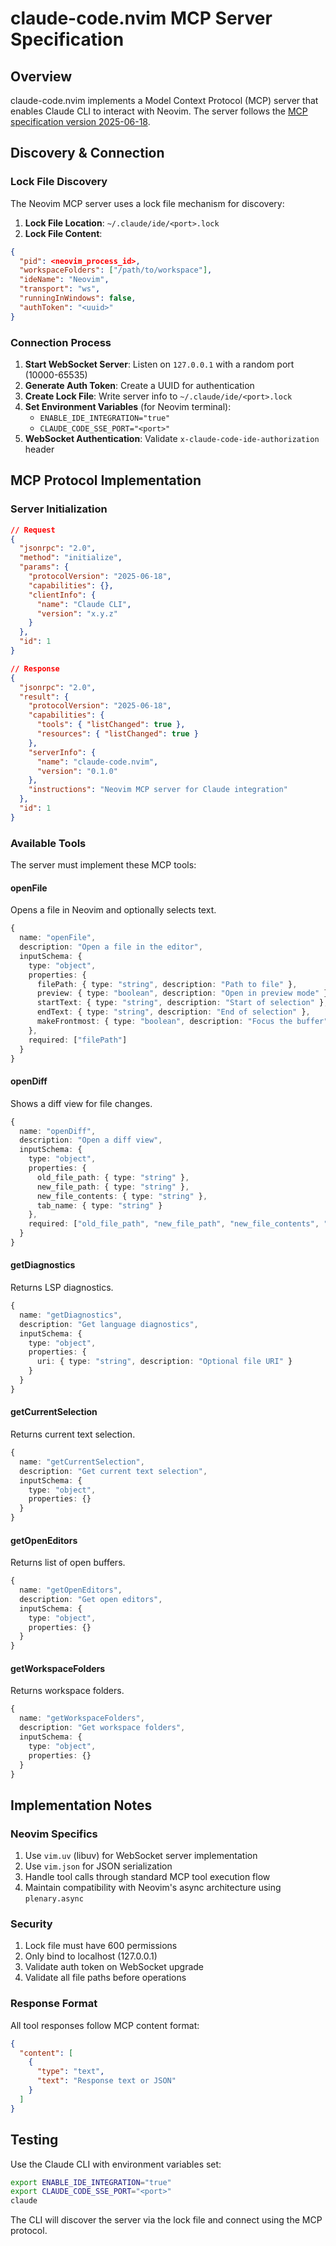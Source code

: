 # claude-code.nvim MCP Server Specification

## Overview

claude-code.nvim implements a Model Context Protocol (MCP) server that enables Claude CLI to interact with Neovim. The server follows the [MCP specification version 2025-06-18](https://modelcontextprotocol.io/specification/2025-06-18).

## Discovery & Connection

### Lock File Discovery

The Neovim MCP server uses a lock file mechanism for discovery:

1. **Lock File Location**: `~/.claude/ide/<port>.lock`
2. **Lock File Content**:
```json
{
  "pid": <neovim_process_id>,
  "workspaceFolders": ["/path/to/workspace"],
  "ideName": "Neovim",
  "transport": "ws",
  "runningInWindows": false,
  "authToken": "<uuid>"
}
```

### Connection Process

1. **Start WebSocket Server**: Listen on `127.0.0.1` with a random port (10000-65535)
2. **Generate Auth Token**: Create a UUID for authentication
3. **Create Lock File**: Write server info to `~/.claude/ide/<port>.lock`
4. **Set Environment Variables** (for Neovim terminal):
   - `ENABLE_IDE_INTEGRATION="true"`
   - `CLAUDE_CODE_SSE_PORT="<port>"`
5. **WebSocket Authentication**: Validate `x-claude-code-ide-authorization` header

## MCP Protocol Implementation

### Server Initialization

```json
// Request
{
  "jsonrpc": "2.0",
  "method": "initialize",
  "params": {
    "protocolVersion": "2025-06-18",
    "capabilities": {},
    "clientInfo": {
      "name": "Claude CLI",
      "version": "x.y.z"
    }
  },
  "id": 1
}

// Response
{
  "jsonrpc": "2.0",
  "result": {
    "protocolVersion": "2025-06-18",
    "capabilities": {
      "tools": { "listChanged": true },
      "resources": { "listChanged": true }
    },
    "serverInfo": {
      "name": "claude-code.nvim",
      "version": "0.1.0"
    },
    "instructions": "Neovim MCP server for Claude integration"
  },
  "id": 1
}
```

### Available Tools

The server must implement these MCP tools:

#### openFile
Opens a file in Neovim and optionally selects text.

```typescript
{
  name: "openFile",
  description: "Open a file in the editor",
  inputSchema: {
    type: "object",
    properties: {
      filePath: { type: "string", description: "Path to file" },
      preview: { type: "boolean", description: "Open in preview mode" },
      startText: { type: "string", description: "Start of selection" },
      endText: { type: "string", description: "End of selection" },
      makeFrontmost: { type: "boolean", description: "Focus the buffer" }
    },
    required: ["filePath"]
  }
}
```

#### openDiff
Shows a diff view for file changes.

```typescript
{
  name: "openDiff",
  description: "Open a diff view",
  inputSchema: {
    type: "object",
    properties: {
      old_file_path: { type: "string" },
      new_file_path: { type: "string" },
      new_file_contents: { type: "string" },
      tab_name: { type: "string" }
    },
    required: ["old_file_path", "new_file_path", "new_file_contents", "tab_name"]
  }
}
```

#### getDiagnostics
Returns LSP diagnostics.

```typescript
{
  name: "getDiagnostics",
  description: "Get language diagnostics",
  inputSchema: {
    type: "object",
    properties: {
      uri: { type: "string", description: "Optional file URI" }
    }
  }
}
```

#### getCurrentSelection
Returns current text selection.

```typescript
{
  name: "getCurrentSelection",
  description: "Get current text selection",
  inputSchema: {
    type: "object",
    properties: {}
  }
}
```

#### getOpenEditors
Returns list of open buffers.

```typescript
{
  name: "getOpenEditors",
  description: "Get open editors",
  inputSchema: {
    type: "object",
    properties: {}
  }
}
```

#### getWorkspaceFolders
Returns workspace folders.

```typescript
{
  name: "getWorkspaceFolders",
  description: "Get workspace folders",
  inputSchema: {
    type: "object",
    properties: {}
  }
}
```

## Implementation Notes

### Neovim Specifics

1. Use `vim.uv` (libuv) for WebSocket server implementation
2. Use `vim.json` for JSON serialization
3. Handle tool calls through standard MCP tool execution flow
4. Maintain compatibility with Neovim's async architecture using `plenary.async`

### Security

1. Lock file must have 600 permissions
2. Only bind to localhost (127.0.0.1)
3. Validate auth token on WebSocket upgrade
4. Validate all file paths before operations

### Response Format

All tool responses follow MCP content format:

```json
{
  "content": [
    {
      "type": "text",
      "text": "Response text or JSON"
    }
  ]
}
```

## Testing

Use the Claude CLI with environment variables set:
```bash
export ENABLE_IDE_INTEGRATION="true"
export CLAUDE_CODE_SSE_PORT="<port>"
claude
```

The CLI will discover the server via the lock file and connect using the MCP protocol.